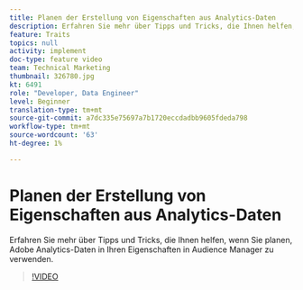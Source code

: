 ```yaml
---
title: Planen der Erstellung von Eigenschaften aus Analytics-Daten
description: Erfahren Sie mehr über Tipps und Tricks, die Ihnen helfen, wenn Sie planen, Adobe Analytics-Daten in Ihren Eigenschaften in Audience Manager zu verwenden.
feature: Traits
topics: null
activity: implement
doc-type: feature video
team: Technical Marketing
thumbnail: 326780.jpg
kt: 6491
role: "Developer, Data Engineer"
level: Beginner
translation-type: tm+mt
source-git-commit: a7dc335e75697a7b1720eccdadbb9605fdeda798
workflow-type: tm+mt
source-wordcount: '63'
ht-degree: 1%

---
```



# Planen der Erstellung von Eigenschaften aus Analytics-Daten

Erfahren Sie mehr über Tipps und Tricks, die Ihnen helfen, wenn Sie planen, Adobe Analytics-Daten in Ihren Eigenschaften in Audience Manager zu verwenden.

>[!VIDEO](https://video.tv.adobe.com/v/326780/?quality=12&learn=on)

